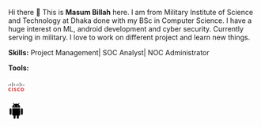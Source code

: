 Hi there 👋
This is **Masum Billah** here. I am from Military Institute of Science and Technology at Dhaka done with my BSc in Computer Science.
I have a huge interest on ML, android development and cyber security. Currently serving in military.
I love to work on different project and learn new things.

**Skills:**
Project Management| SOC Analyst| NOC Administrator

**Tools:**

![](cisco.png)

![](android.png)



<!--
**masum5421/masum5421** is a ✨ _special_ ✨ repository because its `README.md` (this file) appears on your GitHub profile.

Here are some ideas to get you started:

- 🔭 I’m currently working on ...
- 🌱 I’m currently learning ...
- 👯 I’m looking to collaborate on ...
- 🤔 I’m looking for help with ...
- 💬 Ask me about ...
- 📫 How to reach me: ...
- 😄 Pronouns: ...
- ⚡ Fun fact: ...
-->
